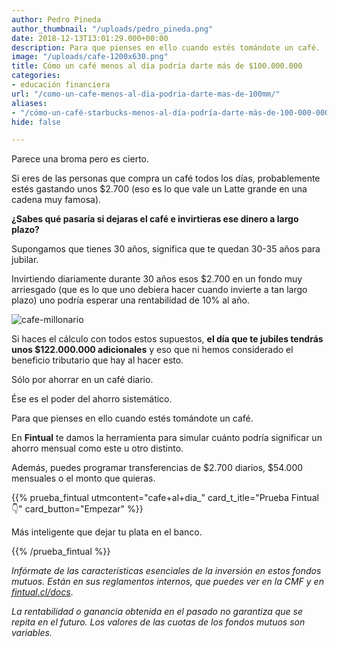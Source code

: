 ```yaml
---
author: Pedro Pineda
author_thumbnail: "/uploads/pedro_pineda.png"
date: 2018-12-13T13:01:29.000+00:00
description: Para que pienses en ello cuando estés tomándote un café.
image: "/uploads/cafe-1200x630.png"
title: Cómo un café menos al día podría darte más de $100.000.000
categories:
- educación financiera
url: "/como-un-cafe-menos-al-dia-podria-darte-mas-de-100mm/"
aliases:
- "/cómo-un-café-starbucks-menos-al-día-podría-darte-más-de-100-000-000-57bc70876372"
hide: false

---
```

Parece una broma pero es cierto.

Si eres de las personas que compra un café todos los días, probablemente estés gastando unos $2.700 (eso es lo que vale un Latte grande en una cadena muy famosa).

**¿Sabes qué pasaría si dejaras el café e invirtieras ese dinero a largo plazo?**

Supongamos que tienes 30 años, significa que te quedan 30-35 años para jubilar.

Invirtiendo diariamente durante 30 años esos $2.700 en un fondo muy arriesgado (que es lo que uno debiera hacer cuando invierte a tan largo plazo) uno podría esperar una rentabilidad de 10% al año.

<div class="image-wrapper">

<img src="/uploads/cafe-1200x630.png" alt="cafe-millonario">

</div>

Si haces el cálculo con todos estos supuestos, **el día que te jubiles tendrás unos $122.000.000 adicionales** y eso que ni hemos considerado el beneficio tributario que hay al hacer esto.

Sólo por ahorrar en un café diario.

Ése es el poder del ahorro sistemático.

Para que pienses en ello cuando estés tomándote un café.

En **Fintual** te damos la herramienta para simular cuánto podría significar un ahorro mensual como este u otro distinto.

Además, puedes programar transferencias de $2.700 diarios, $54.000 mensuales o el monto que quieras.

{{% prueba_fintual utmcontent="cafe+al+dia_" card_t_itle="Prueba Fintual 👇"
card_button="Empezar" %}}

Más inteligente que dejar tu plata en el banco.

{{% /prueba_fintual %}}

_Infórmate de las características esenciales de la inversión en estos fondos mutuos. Están en sus reglamentos internos, que puedes ver en la CMF y en_ [_fintual.cl/docs_](http://fintual.cl/docs).  
  
_La rentabilidad o ganancia obtenida en el pasado no garantiza que se repita en el futuro. Los valores de las cuotas de los fondos mutuos son variables._